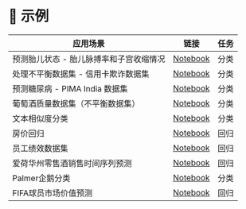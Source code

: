 # 📒 示例

| 应用场景                                                                   | 链接                                                                                                                                       | 任务           |
| -------------------------------------------------------------------------- | ------------------------------------------------------------------------------------------------------------------------------------------ | -------------- |
| 预测胎儿状态 - 胎儿脉搏率和子宫收缩情况 | [Notebook](https://github.com/pycaret/pycaret/blob/master/examples/Fetal%20State%20Classification%20Tutorial%20-FSC101.ipynb)              | 分类 |
| 处理不平衡数据集 - 信用卡欺诈数据集                    | [Notebook](https://github.com/pycaret/pycaret/blob/master/examples/Handling%20imbalanced%20dataset%20example\(credit\_card\_fraud\).ipynb) | 分类 |
| 预测糖尿病 - PIMA India 数据集                                   | [Notebook](https://github.com/pycaret/pycaret/blob/master/examples/Pima%20Model.ipynb)                                                     | 分类 |
| 葡萄酒质量数据集（不平衡数据集）                                  | [Notebook](https://github.com/pycaret/pycaret/blob/master/examples/PyCaret%202.0%20on%20Wine%20Quality\(Imbalance%20Classes\).ipynb)       | 分类 |
| 文本相似度分类                                             | [Notebook](https://github.com/pycaret/pycaret/blob/master/examples/PyCaret%202%20Text%20Similarity%20Classification.ipynb)                 | 分类 |
| 房价回归                                                     | [Notebook](https://github.com/pycaret/pycaret/blob/master/examples/PyCaret\_2\_HousePrice\_Regresion.ipynb)                                | 回归     |
| 员工绩效数据集                                               | [Notebook](https://github.com/pycaret/pycaret/blob/master/examples/Pycaret\_2.1\_Regression\_EmployeePerformance.ipynb)                    | 回归     |
| 爱荷华州零售酒销售时间序列预测                          | [Notebook](https://github.com/pycaret/pycaret/blob/master/examples/TimeSeries\_Forecasting.ipynb)                                          | 回归     |
| Palmer企鹅分类                                             | [Notebook](https://github.com/pycaret/pycaret/blob/master/examples/PyCaret\_2\_Palmers\_Penguins\_Classification.ipynb)                    | 分类 |
| FIFA球员市场价值预测                                        | [Notebook](https://github.com/pycaret/pycaret/blob/master/examples/PyCaret2-Regression-fifa-MarketValue.ipynb)                             | 回归     |